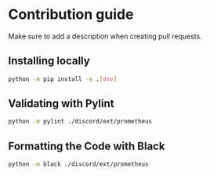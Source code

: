 # Contribution guide

Make sure to add a description when creating pull requests.

## Installing locally

```bash
python -m pip install -e .[dev]
```

## Validating with Pylint

```bash
python -m pylint ./discord/ext/prometheus
```

## Formatting the Code with Black

```bash
python -m black ./discord/ext/prometheus
```
